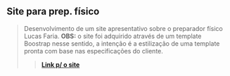 <h2> Site para prep. físico </h2>
<blockquote>Desenvolvimento de um site apresentativo sobre o preparador físico Lucas Faria. 
<b>OBS:</b> o site foi adquirido através de um template Boostrap nesse sentido, a intenção é a estilização de uma template pronta com base nas especificações do cliente.
<blockquote><a href="https://lucasfaria.netlify.app/"> <b>Link p/ o site </b> </a></blockquote>

